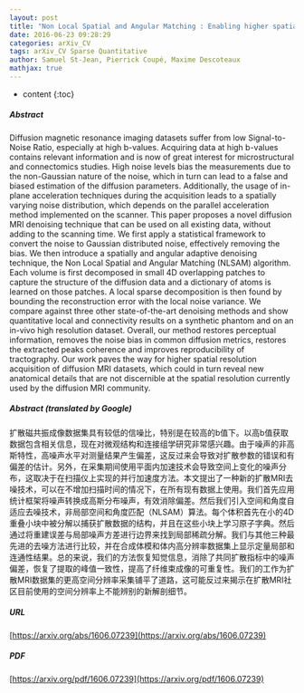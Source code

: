 ```yaml
---
layout: post
title: "Non Local Spatial and Angular Matching : Enabling higher spatial resolution diffusion MRI datasets through adaptive denoising"
date: 2016-06-23 09:28:29
categories: arXiv_CV
tags: arXiv_CV Sparse Quantitative
author: Samuel St-Jean, Pierrick Coupé, Maxime Descoteaux
mathjax: true
---
```


* content
{:toc}

##### Abstract
Diffusion magnetic resonance imaging datasets suffer from low Signal-to-Noise Ratio, especially at high b-values. Acquiring data at high b-values contains relevant information and is now of great interest for microstructural and connectomics studies. High noise levels bias the measurements due to the non-Gaussian nature of the noise, which in turn can lead to a false and biased estimation of the diffusion parameters. Additionally, the usage of in-plane acceleration techniques during the acquisition leads to a spatially varying noise distribution, which depends on the parallel acceleration method implemented on the scanner. This paper proposes a novel diffusion MRI denoising technique that can be used on all existing data, without adding to the scanning time. We first apply a statistical framework to convert the noise to Gaussian distributed noise, effectively removing the bias. We then introduce a spatially and angular adaptive denoising technique, the Non Local Spatial and Angular Matching (NLSAM) algorithm. Each volume is first decomposed in small 4D overlapping patches to capture the structure of the diffusion data and a dictionary of atoms is learned on those patches. A local sparse decomposition is then found by bounding the reconstruction error with the local noise variance. We compare against three other state-of-the-art denoising methods and show quantitative local and connectivity results on a synthetic phantom and on an in-vivo high resolution dataset. Overall, our method restores perceptual information, removes the noise bias in common diffusion metrics, restores the extracted peaks coherence and improves reproducibility of tractography. Our work paves the way for higher spatial resolution acquisition of diffusion MRI datasets, which could in turn reveal new anatomical details that are not discernible at the spatial resolution currently used by the diffusion MRI community.

##### Abstract (translated by Google)
扩散磁共振成像数据集具有较低的信噪比，特别是在较高的b值下。以高b值获取数据包含相关信息，现在对微观结构和连接组学研究非常感兴趣。由于噪声的非高斯特性，高噪声水平对测量结果产生偏差，这反过来会导致对扩散参数的错误和有偏差的估计。另外，在采集期间使用平面内加速技术会导致空间上变化的噪声分布，这取决于在扫描仪上实现的并行加速度方法。本文提出了一种新的扩散MRI去噪技术，可以在不增加扫描时间的情况下，在所有现有数据上使用。我们首先应用统计框架将噪声转换成高斯分布噪声，有效消除偏差。然后我们引入空间和角度自适应去噪技术，非局部空间和角度匹配（NLSAM）算法。每个体积首先在小的4D重叠小块中被分解以捕获扩散数据的结构，并且在这些小块上学习原子字典。然后通过将重建误差与局部噪声方差进行边界来找到局部稀疏分解。我们与其他三种最先进的去噪方法进行比较，并在合成体模和体内高分辨率数据集上显示定量局部和连通性结果。总的来说，我们的方法恢复知觉信息，消除了共同扩散指标中的噪声偏差，恢复了提取的峰值一致性，提高了纤维束成像的可重复性。我们的工作为扩散MRI数据集的更高空间分辨率采集铺平了道路，这可能反过来揭示在扩散MRI社区目前使用的空间分辨率上不能辨别的新解剖细节。

##### URL
[https://arxiv.org/abs/1606.07239](https://arxiv.org/abs/1606.07239)

##### PDF
[https://arxiv.org/pdf/1606.07239](https://arxiv.org/pdf/1606.07239)

